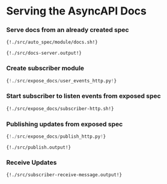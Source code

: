 # Serving the AsyncAPI Docs

### Serve docs from an already created spec

```bash
{!./src/auto_spec/module/docs.sh!}
```

```
{!./src/docs-server.output!}
```

### Create subscriber module

```python
{!./src/expose_docs/user_events_http.py!}
```

### Start subscriber to listen events from exposed spec

```bash
{!./src/expose_docs/subscriber-http.sh!}
```

### Publishing updates from exposed spec

```python
{!./src/expose_docs/publish_http.py!}
```

```
{!./src/publish.output!}
```

### Receive Updates

```
{!./src/subscriber-receive-message.output!}
```
